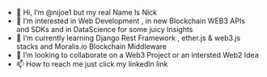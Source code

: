 - 👋 Hi, I’m @nijoe1 but my real Name Is Nick
- 👀 I’m interested in Web Development , in new Blockchain WEB3 APIs and SDKs and in DataScience
for some juicy Insights 
- 🌱 I’m currently learning Django Rest Framework , ether.js & web3.js stacks and Moralis.io Blockchain Middleware
- 💞️ I’m looking to collaborate on a Web3 Project or an intersted Web2 Idea 
- 📫 How to reach me just click my linkedIn link


